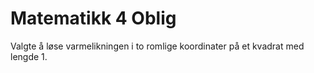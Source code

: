 # Matematikk 4 Oblig
Valgte å løse varmelikningen i to romlige koordinater på et kvadrat med lengde 1.
